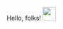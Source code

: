  Hello, folks! <img src="https://raw.githubusercontent.com/MartinHeinz/MartinHeinz/master/wave.gif" width="30px">

